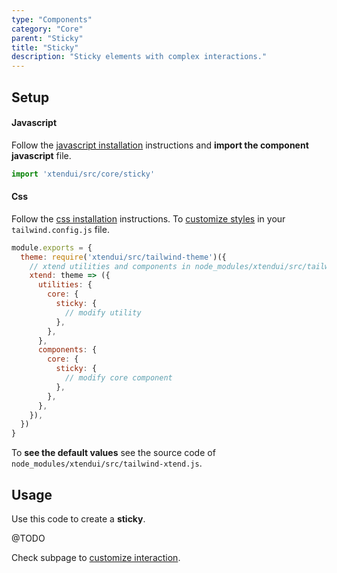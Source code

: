 ```yaml
---
type: "Components"
category: "Core"
parent: "Sticky"
title: "Sticky"
description: "Sticky elements with complex interactions."
---
```


## Setup

#### Javascript

Follow the [javascript installation](/introduction/getting-started/setup#javascript-installation) instructions and **import the component javascript** file.

```jsx
import 'xtendui/src/core/sticky'
```

#### Css

Follow the [css installation](/introduction/getting-started/setup#css-installation) instructions. To [customize styles](/introduction/getting-started/setup#css-customization) in your `tailwind.config.js` file.

```jsx
module.exports = {
  theme: require('xtendui/src/tailwind-theme')({
    // xtend utilities and components in node_modules/xtendui/src/tailwind-xtend.js
    xtend: theme => ({
      utilities: {
        core: {
          sticky: {
            // modify utility
          },
        },
      },
      components: {
        core: {
          sticky: {
            // modify core component
          },
        },
      },
    }),
  })
}
```

To **see the default values** see the source code of `node_modules/xtendui/src/tailwind-xtend.js`.

## Usage

Use this code to create a **sticky**.

@TODO

Check subpage to [customize interaction](/components/core/sticky/interaction).
